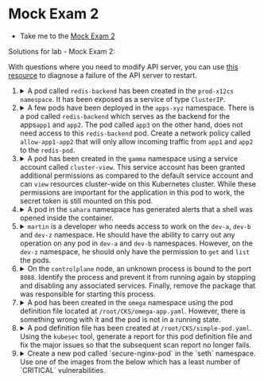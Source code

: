 # Mock Exam 2

  - Take me to the [Mock Exam 2](https://kodekloud.com/topic/mock-exam-2-6/)

Solutions for lab - Mock Exam 2:

With questions where you need to modify API server, you can use [this resource](https://github.com/kodekloudhub/community-faq/blob/main/docs/diagnose-crashed-apiserver.md) to diagnose a failure of the API server to restart.


1.  <details>
    <summary>A pod called <code>redis-backend</code> has been created in the <code>prod-x12cs namespace</code>. It has been exposed as a service of type <code>ClusterIP</code>. </summary>

    Using a network policy called allow-redis-access, lock down access to this pod only to the following:

    1. Any pod in the same namespace with the label `backend=prod-x12cs``.
    1. All pods in the `prod-yx13cs` namespace.

    All other incoming connections should be blocked.

    Use the *existing labels* when creating the network policy.

    ---

    This is not dissimilar to Q8 in Mock Exam 1. We are going to need an initial pod selector to say which pods the rules will apply to, and two rules - remember that each rule begins with `-` - one for each of the conditions above.

    Also we are told to use existing labels, so that's also going to include labels on namespaces, therefore run a command to get namespace with labels to see what these labels are.

    We are also told about a clusterIP service. View this service to find any port restriction we should also apply.

    <details>
    <summary>Reveal policy</summary>

    ```yaml
    apiVersion: networking.k8s.io/v1
    kind: NetworkPolicy
    metadata:
      name: allow-redis-access
      namespace: prod-x12cs
    spec:
      podSelector:
        matchLabels:
          run: redis-backend
      policyTypes:
      - Ingress
      ingress:
      - from:
        - podSelector:          # Rule 1, for first condition
            matchLabels:
              backend: prod-x12cs
        - namespaceSelector:    # Ruie 2 for second condition
            matchLabels:
              access: redis
        ports:
        - protocol: TCP
          port: 6379
    ```

    </details>
    </details>


1.  <details>
    <summary>A few pods have been deployed in the <code>apps-xyz</code> namespace. There is a pod called <code>redis-backend</code> which serves as the backend for the apps<code>app1</code> and <code>app2</code>. The pod called <code>app3</code> on the other hand, does not need access to this <code>redis-backend</code> pod. Create a network policy called <code>allow-app1-app2</code> that will only allow incoming traffic from <code>app1</code> and <code>app2</code> to the <code>redis-pod</code>.</summary>

    Make sure that all the available labels are used correctly to target the correct pods. Do not make any other changes to these objects.

    ---

    1. View the labels on all the pods

        ```
        kubectl get pods -n apps-xyz --show-labels
        ```

    1. Note the labels on `redis-backend` pod. This will give use the initial pod selector to select the pod to apply the policy to.
    1. Note that all three `app` pods carry the label `tier=frontend`, therefore we are going to require *all* the labels for `app1` and `app2` in order to exclude `app3`, which means we will need one `podSelector` rule for each of the two pods we want to include. Remember that each rule begins with `-`


    <details>
    <summary>Reveal policy</summary>

    Final policy:

    ```yaml
    kind: NetworkPolicy
    apiVersion: networking.k8s.io/v1
    metadata:
      name: allow-app1-app2
      namespace: apps-xyz
    spec:
      podSelector:
        matchLabels:
          tier: backend
          role: db
      ingress:
      - from:
        - podSelector:
            matchLabels:
              name: app1
              tier: frontend
        - podSelector:
            matchLabels:
              name: app2
              tier: frontend
    ```
    </details>


3.  <details>
    <summary>A pod has been created in the <code>gamma</code> namespace using a service account called <code>cluster-view</code>. This service account has been granted additional permissions as compared to the default service account and can <code>view</code> resources cluster-wide on this Kubernetes cluster. While these permissions are important for the application in this pod to work, the secret token is still mounted on this pod.</summary>

    Secure the pod in such a way that the secret token is no longer mounted on this pod. You may delete and recreate the pod.

    ---

    This is quite easy. There are two changes we need to make to the pod manifest. Since there is little that may be changed in a pod, then it will indeed have to be deleted and recreated.

    <details>
    <summary>Reveal</summary>


    1.  Update the Pod to use the field

        ```yaml
        automountServiceAccountToken: false
        ```

        Using this option makes sure that the service account token secret is not mounted in the pod at the location `/var/run/secrets/kubernetes.io/serviceaccount`, *provided* you have removed any explicit volumes and volumeMounts which will be present if you extracted the manifest from the running pod with `-o yaml`

        Note that this option merely tells the controller not to add a volume and mount if not already present. It does *not* remove any existing mount for the secret, therefore...

    1. If you did retreve the pod manifest with `-o yaml` then delete any volume and mount information referring to `/var/run/secrets/kubernetes.io/serviceaccount` before recreating the pod!


    ```yaml
    apiVersion: v1
    kind: Pod
    metadata:
      labels:
        run: apps-cluster-dash
      name: apps-cluster-dash
      namespace: gamma
    spec:
      containers:
      - image: nginx
        name: apps-cluster-dash
      serviceAccountName: cluster-view
      automountServiceAccountToken: false
      # Note that we have manually deleted volume/mount that previously existed for secret.
    ```

    </details>
    </details>


4.  <details>
    <summary>A pod in the <code>sahara</code> namespace has generated alerts that a shell was opened inside the container.</summary>

    To recognize such alerts, set the priority to ALERT and change the format of the output so that it looks like the below:

    ALERT timestamp of the event without nanoseconds,User ID,the container id,the container image repository
    Make sure to update the rule in such a way that the changes will persists across Falco updates.

    You can refer the falco documentation [Here](https://falco.org/docs/rules/supported-fields/)

    ---

    Pretty much all Falco questions will involve you modifying an existing rule to change its output in order with what the question asks. You should not be asked to create a new rule from scratch.

    Modifying an existing rule means funding it in `/etc/falco/falco_rules.yaml`, copying it to `/etc/falco/falco_rules.local.yaml` and the making the changes there.

    The question suggests that Falco is already running and should be logging the rule we need to change, so here's how to solve

    1. Get the falco log to see the existing rule

        ```bash
        journalctl -fu falco | grep shell
        ```

        We see something like this

        ```
        Aug 06 15:18:31 controlplane falco[7283]: 15:18:31.802309590: Notice A shell was spawned in a container with an attached terminal (user=<NA> user_loginuid=-1 apps-240616 (id=3a66590fa9e3) shell=bash parent=runc cmdline=bash -c date
        ```

    1. Now we know what the current message looks like, we can look for it in the existing rules. Tune the `-A` and `-B` arguments of grep until you can see the entire rule.

        ```bash
        grep -A 10 -B 10 'A shell was spawned in a container' /etc/falco/falco_rules.yaml
        ```

        Select and copy the rule (use mouse and rght-click, copy)

    1.  Paste the rule into the local rules file

        ```bash
        vi /etc/falco/falco_rules.local.yaml
        ```

        Enter INSERT mode and paste with the mouse

    1.  Make the required edits to this rule, which in this case is the `outputs` section as we are asked to change what is logged, not the condtions for the event.

        <details>
        <summary>Reveal</summary>

        ```yaml
        - rule: Terminal shell in container
          desc: A shell was used as the entrypoint/exec point into a container with an attached terminal.
          condition: >
            spawned_process and container
            and shell_procs and proc.tty != 0
            and container_entrypoint
            and not user_expected_terminal_shell_in_container_conditions
          output: >
            %evt.time.s,%user.uid,%container.id,%container.image.repository
          priority: ALERT
          tags: [container, shell, mitre_execution]
        ```

        </details>

    1. Restart falco using `systemctl restart falco` to override the current rule


1.  <details>
    <summary><code>martin</code> is a developer who needs access to work on the <code>dev-a</code>, <code>dev-b</code> and <code>dev-z</code> namespace. He should have the ability to carry out any operation on any pod in <code>dev-a</code> and <code>dev-b</code> namespaces. However, on the <code>dev-z</code> namespace, he should only have the permission to <code>get</code> and <code>list</code> the pods.</summary>

    The current set-up is too permissive and violates the above condition. Use the above requirement and secure martin's access in the cluster. You may re-create objects, however, make sure to use the same name as the ones in effect currently.

    ---

    So this one is about `role`, and the fact that the permissions are wrong.


    1. Quickly find the roles by getting all roles in the cluster and grepping for anything that matches `dev`. This will match all the above mentioned namespaces whose names will be present in the output

        ```
        kubectl get role -A | grep dev
        ```

        Note that there is a role `dev-user-access` in each of the three namespaces indicated. From how the question is worded and the fact that there is only this role in each of the tree namespaces, then we can deduce that it is this role that we must examine.

    1.  Examine the role permissions

        ```
        kubectl describe role -n dev-a dev-user-access
        kubectl describe role -n dev-b dev-user-access
        kubectl describe role -n dev-z dev-user-access
        ```

        Note that each of these roles have the same access - all access for `pods`. We are told that this is correct for `dev-a` and `dev-b`, but not for `dev-z` so it is that role we need to change.

    1.  Fix the role

        ```
        kubectl edit role -n dev-z dev-user-access
        ```

        Change it to allow only `get` and `list`

        <details>
        <summary>Reveal</summary>

        ```yaml
        apiVersion: rbac.authorization.k8s.io/v1
        kind: Role
        metadata:
          name: dev-user-access
          namespace: dev-z
        rules:
        - apiGroups:
          - ""
          resources:
          - pods
          verbs:
          - get
          - list
        ```
        </details>
    </details>


1.  <details>
    <summary>On the <code>controlplane</code> node, an unknown process is bound to the port <code>8088</code>. Identify the process and prevent it from running again by stopping and disabling any associated services. Finally, remove the package that was responsible for starting this process.</summary>

    1. Check the process which is bound to port 8088 on this node using netstat

        ```bash
        netstat -ptln | grep 8088
        ```

        Netstat arguments

        * `p` - Show the PID and name of the program to which each socket belongs.
        * `t` - Show TCP sockets.
        * `l` - Show only listening sockets.
        * `n` - Show numerical addresses instead of trying to determine symbolic host, port or user names.

        This shows that the the process `openlitespeed` is the one which is using this port.

    1. Check if any service is running with the same name

        ```
        systemctl list-units  -t service --state active | grep -i openlitespeed
        ```
        >  `lshttpd.service     loaded active running OpenLiteSpeed HTTP Server`


        This shows that a service called `openlitespeed` is managed by `lshttpd.service` which is currently active.

    1. Stop the service and disable it

        ```bash
        systemctl stop lshttpd
        systemctl disable lshttpd
        ```

    1.  Check for the package by the same name

        ```bash
        apt list --installed | grep openlitespeed
        ```

    1. Uninstall the package

        ```bash
        apt remove openlitespeed -y
        ```

    </details>


1.  <details>
    <summary>A pod has been created in the <code>omega</code> namespace using the pod definition file located at <code>/root/CKS/omega-app.yaml</code>. However, there is something wrong with it and the pod is not in a running state.</summary>

    We have used a custom seccomp profile located at `/var/lib/kubelet/seccomp/custom-profile.json` to ensure that this pod can only make use of limited syscalls to the Linux Kernel of the host operating system. However, it appears the profile does not allow the `read` and `write` syscalls. Fix this by adding it to the profile and use it to start the pod.

    ---

    1. Find out why the pod isn't starting

        ```
        kubectl -n omega describe pod omega-app
        ```

        Check the `Events` section:

        ```
        Events:
          Type     Reason     Age                   From               Message
          ----     ------     ----                  ----               -------
          Normal   Scheduled  23m                   default-scheduler  Successfully assigned omega/omega-app to controlplane
          Normal   Pulling    23m                   kubelet            Pulling image "hashicorp/http-echo:0.2.3"
          Normal   Pulled     23m                   kubelet            Successfully pulled image "hashicorp/http-echo:0.2.3" in 2.094171079s (9.750752135s including waiting)
          Warning  Failed     21m (x12 over 23m)    kubelet            Error: failed to create containerd container: cannot load seccomp profile "/var/lib/kubelet/seccomp/profiles/custom-profile.json": open /var/lib/kubelet/seccomp/profiles/custom-profile.json: no such file or directory
        ```

        The path to the seccomp profile is incorrectly specified for the omega-app pod.</br>
        As per the question, the profile is created at `/var/lib/kubelet/seccomp/custom-profile.json`.

    2. Fix the seccomp profile path in the POD Definition file `/root/CKS/omega-app.yaml`</br>

        ```bash
        vi /root/CKS/omega-app.yaml
        ```

        Update the security context as follows

        ```yaml
        securityContext:
          seccompProfile:
            localhostProfile: custom-profile.json
            type: Localhost
        ```

    3. Next, update the `custom-profile.json` to allow `read` and `write` syscalls.

        ```bash
        vi /var/lib/kubelet/seccomp/custom-profile.json
        ```

    4. Finally, re-create the pod

        ```
        kubectl replace -f /root/CKS/omega-app.yaml --force
        ```

        > pod "omega-app" deleted</br>
          pod/omega-app replaced

        The POD should now run successfully.

        NOTE:

        It may still run even if the above two syscalls are not added. However, adding the syscalls is required to successfully complete this question.

    </details>


1.  <details>
    <summary>A pod definition file has been created at <code>/root/CKS/simple-pod.yaml</code>. Using the <code>kubesec</code> tool, generate a report for this pod definition file and fix the major issues so that the subsequent scan report no longer fails.</summary>

    Once done, generate the report again and save it to the file `/root/CKS/kubesec-report.txt`

    ---

    1.  Find the issues.

        We can just run the scan fully and look for issues

        ```bash
        kubesec scan /root/CKS/simple-pod.yaml
        ```

        OR, use JQ to give us the critical issues directly:

        ```bash
        kubesec scan /root/CKS/simple-pod.yaml | jq '.[] | .scoring.critical'
        ```

        It tells us the following is an issue

        ```
        containers[] .securityContext .capabilities .add == SYS_ADMIN
        ```

    1. Remove the `SYS_ADMIN` capability from the container for the simple-webapp-1 pod in the POD definition file and re-run the scan.

        ```
        kubesec scan /root/CKS/simple-pod.yaml
        ```

        The fixed report should PASS with a message like this:

        ```json
        [
          {
            "object": "Pod/simple-webapp-1.default",
            "valid": true,
            "fileName": "/root/CKS/simple-pod.yaml",
            "message": "Passed with a score of 0 points",
            "score": 0,
        ```

    1. Save the passing report as directed

        ```
        kubesec scan /root/CKS/simple-pod.yaml > /root/CKS/kubesec-report.txt
        ```

    </details>

1.  <details>
    <summary>Create a new pod called `secure-nginx-pod` in the `seth` namespace. Use one of the images from the below which has a least number of `CRITICAL` vulnerabilities.</summary>

    1. nginx
    1. nginx:1.19
    1. nginx:1.17
    1. nginx:1.20
    1. gcr.io/google-containers/nginx
    1. bitnami/jenkins:latest

    ---

    1. Run trivy image scan on each of the images and check which one has the *least* HIGH or CRITICAL vulnerabilities. Use `grep` to filter out most of the output. The `Total` line is what we really care about

        ```bash
        trivy i nginx | grep Total
        ```

        Repeat the above for remaining images

    1. Create the pod (use correct image found above)

        ```
        kubectl -n seth run secure-nginx-pod --image nginx:alpine
        ```
  </details>


